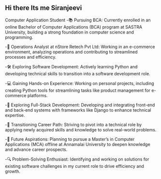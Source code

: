 ## Hi there Its me Siranjeevi

Computer Application Student
-📚 Pursuing BCA: Currently enrolled in an online Bachelor of Computer Applications (BCA) program at SASTRA University, building a strong foundation in computer science and programming.

-💼 Operations Analyst at nStore Retech Pvt Ltd: Working in an e-commerce environment, analyzing operations and contributing to streamlined processes and efficiency.

-🛠️ Exploring Software Development: Actively learning Python and developing technical skills to transition into a software development role.

-💻 Gaining Hands-on Experience: Working on personal projects, including creating Python tools for streamlining tasks like product management for e-commerce platforms.

-🔄 Exploring Full-Stack Development: Developing and integrating front-end and back-end systems with frameworks like Django to enhance technical expertise.

-🎯 Transitioning Career Path: Striving to pivot into a technical role by applying newly acquired skills and knowledge to solve real-world problems.

-🌱 Future Aspirations: Planning to pursue a Master’s in Computer Applications (MCA) offline at Annamalai University to deepen knowledge and advance career prospects.

-🔍 Problem-Solving Enthusiast: Identifying and working on solutions for existing software challenges in my current role to drive efficiency and growth.

